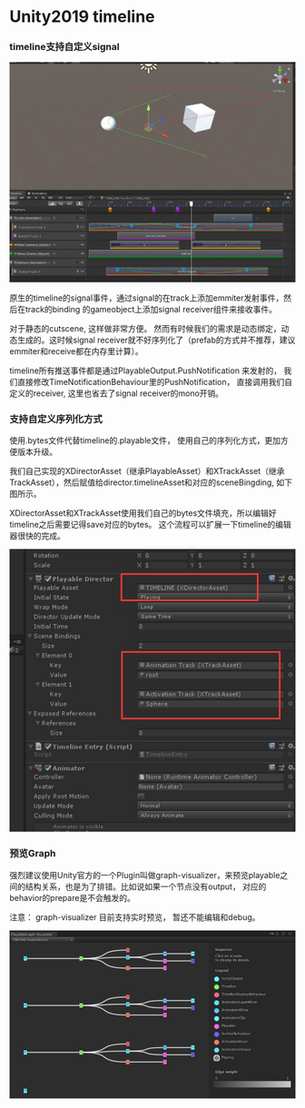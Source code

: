 # Unity2019 timeline 


### timeline支持自定义signal

![](/img/t1.jpg)

原生的timeline的signal事件，通过signal的在track上添加emmiter发射事件，然后在track的binding 的gameobject上添加signal receiver组件来接收事件。

对于静态的cutscene, 这样做非常方便。 然而有时候我们的需求是动态绑定，动态生成的。这时候signal receiver就不好序列化了（prefab的方式并不推荐，建议emmiter和receive都在内存里计算）。

timeline所有推送事件都是通过PlayableOutput.PushNotification 来发射的， 我们直接修改TimeNotificationBehaviour里的PushNotification， 直接调用我们自定义的receiver, 这里也省去了signal receiver的mono开销。



### 支持自定义序列化方式

使用.bytes文件代替timeline的.playable文件， 使用自己的序列化方式，更加方便版本升级。

我们自己实现的XDirectorAsset（继承PlayableAsset）和XTrackAsset（继承TrackAsset），然后赋值给director.timelineAsset和对应的sceneBingding, 如下图所示。 

XDirectorAsset和XTrackAsset使用我们自己的bytes文件填充，所以编辑好timeline之后需要记得save对应的bytes。 这个流程可以扩展一下timeline的编辑器很快的完成。


![](/img/t3.jpg)


### 预览Graph

强烈建议使用Unity官方的一个Plugin叫做graph-visualizer，来预览playable之间的结构关系，也是为了排错。比如说如果一个节点没有output， 对应的behavior的prepare是不会触发的。

注意： graph-visualizer 目前支持实时预览， 暂还不能编辑和debug。

![](/img/t2.jpg)
